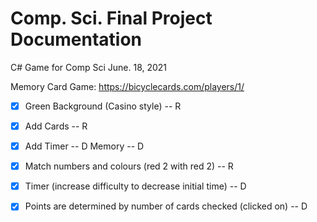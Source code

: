 # Comp. Sci. Final Project Documentation
C# Game for Comp Sci
June. 18, 2021

Memory Card Game:
https://bicyclecards.com/players/1/
   - [x] Green Background (Casino style) -- R
   - [x] Add Cards -- R
   - [x] Add Timer -- D
   Memory -- D
   - [x] Match numbers and colours (red 2 with red 2) -- R
   - [x] Timer (increase difficulty to decrease initial time) -- D
   - [x] Points are determined by number of cards checked (clicked on) -- D

